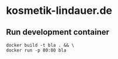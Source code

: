 # kosmetik-lindauer.de

## Run development container
```
docker build -t bla . && \
docker run -p 80:80 bla
```
